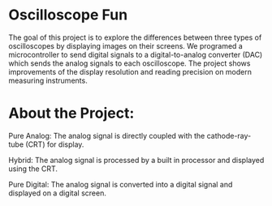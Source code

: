# Oscilloscope Fun
The goal of this project is to explore the differences between three types of oscilloscopes by displaying images on their screens. We programed a microcontroller to send digital signals to a digital-to-analog converter (DAC) which sends the analog signals to each oscilloscope. The project shows improvements of the display resolution and reading precision on modern measuring instruments.

# About the Project:
Pure Analog: The analog signal is directly coupled with the cathode-ray-tube (CRT) for display.

Hybrid: The analog signal is processed by a built in processor and displayed using the CRT.

Pure Digital: The analog signal is converted into a digital signal and displayed on a digital screen.
